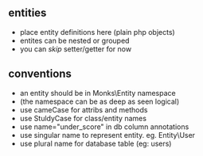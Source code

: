## entities

- place entity definitions here (plain php objects)
- entites can be nested or grouped
- you can *skip* setter/getter for now

## conventions

- an entity should be in Monks\Entity namespace
- (the namespace can be as deep as seen logical)
- use cameCase for attribs and methods
- use StuldyCase for class/entity names
- use name="under_score" in db column annotations
- use singular name to represent entity. eg. Entity\User
- use plural name for database table (eg: users)
